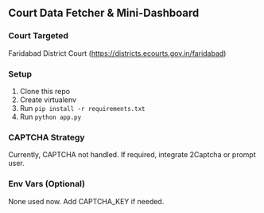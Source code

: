 ## Court Data Fetcher & Mini-Dashboard

### Court Targeted
Faridabad District Court (https://districts.ecourts.gov.in/faridabad)

### Setup

1. Clone this repo
2. Create virtualenv
3. Run `pip install -r requirements.txt`
4. Run `python app.py`

### CAPTCHA Strategy
Currently, CAPTCHA not handled. If required, integrate 2Captcha or prompt user.

### Env Vars (Optional)
None used now. Add CAPTCHA_KEY if needed.
